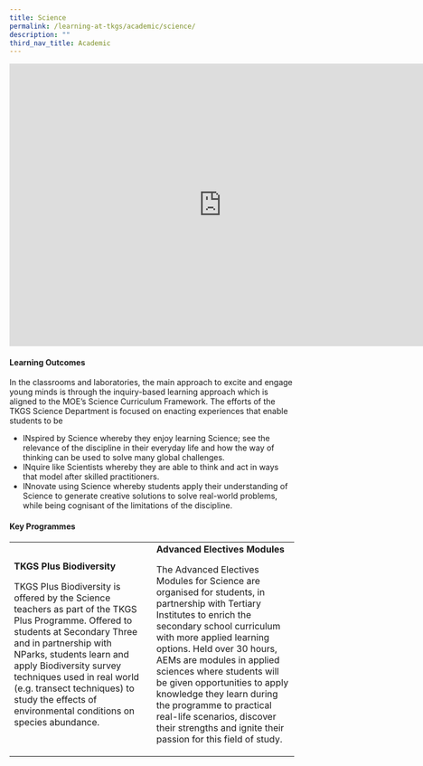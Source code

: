 ```yaml
---
title: Science
permalink: /learning-at-tkgs/academic/science/
description: ""
third_nav_title: Academic
---
```

<iframe src="https://docs.google.com/presentation/d/e/2PACX-1vSUcskXt75bfukACe6Yzos6BuKe5jo8jzfsv1WfhtGjfdvgm7YVFEQS2NJ6rPQqlvg4Vbmx4gBi_lFr/embed?start=false&loop=false&delayms=10000" frameborder="0" width="750" height="500" allowfullscreen="true"></iframe>

<h4><strong>Learning Outcomes</strong></h4>
<p>In the classrooms and laboratories, the main approach to excite and engage young minds is through the inquiry-based learning approach which is aligned to the MOE&rsquo;s Science Curriculum Framework. The efforts of the TKGS Science Department is focused on enacting experiences that enable students to be&nbsp;</p>
<ul>
<li>INspired by Science whereby they enjoy learning Science; see the relevance of the discipline in their everyday life and how the way of thinking can be used to solve many global challenges.</li>
<li>INquire like Scientists whereby they are able to think and act in ways that model after skilled practitioners.&nbsp;</li>
<li>INnovate using Science whereby students apply their understanding of Science to generate creative solutions to solve real-world problems, while being cognisant of the limitations of the discipline.&nbsp;</li>
</ul>
<h4><strong>Key Programmes</strong></h4>
<table style="width: 100%;" border="0">
<tbody>
<tr>
<td style="width: 50%;">
<strong>TKGS Plus Biodiversity</strong>
<p>TKGS Plus Biodiversity is offered by the Science teachers as part of the TKGS Plus Programme. Offered to students at Secondary Three and in partnership with NParks, students learn and apply Biodiversity survey techniques used in real world (e.g. transect techniques) to study the effects of environmental conditions on species abundance.&nbsp;</p>
</td>
<td style="width: 50%;">
<strong>Advanced Electives Modules</strong>
<p>The Advanced Electives Modules for Science are organised for students, in partnership with Tertiary Institutes to enrich the secondary school curriculum with more applied learning options. Held over 30 hours, AEMs are modules in applied sciences where students will be given opportunities to apply knowledge they learn during the programme to practical real-life scenarios, discover their strengths and ignite their passion for this field of study.</p>
</td>
</tr>
</tbody>
</table>